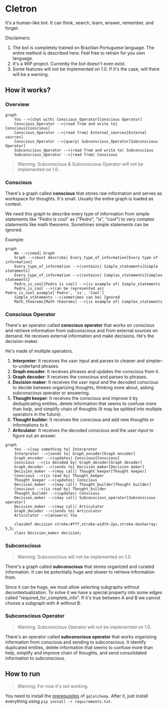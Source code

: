 # Cletron

It's a human-like bot. It can think, search, learn, answer, remember, and forget. 

Disclaimers:
1. The bot is completely trained on Brazilian Portuguese language. The entire method is described here. Feel free to retrain for you own language.
2. It's a WIP project. Currently the bot doesn't even exist.
3. Some features will not be implemented on 1.0. If it's the case, will there will be a warning.

## How it works?

### Overview

```mermaid
graph
    You -->|chat with| Conscious_Operator[Conscious Operator]
    Conscious_Operator -->|read from and write to| Conscious[Conscious]
    Conscious_Operator -->|read from| External_sources[External sources]
    Conscious_Operator -->|query| Subconscious_Operator[Subconscious Operator]
    Subconscious_Operator -->|read from and write to| Subconscious
    Subconscious_Operator -->|read from| Conscious
```

> Warning: Subconscious & Subconscious Operator will not be implemented on 1.0.

### Conscious

There's a graph called **conscious** that stores raw information and serves as workspace for thoughts. It's small. Usually the entire graph is loaded as context.

We need this graph to describe every type of information from simple statements like "Pedro is cool" as ("Pedro", "is", "cool") to very complex statements like math theorems. Sometimes simple statements can be ignored.

Example:

```mermaid
graph
    We -->|need| Graph
    Graph -->|must describe| Every_type_of_information[Every type of information]
    Every_type_of_information -->|contains| Simple_statements[Simple statements]
    Every_type_of_information -->|contains| Complex_statements[Complex statements]
    Pedro_is_cool[Pedro is cool] -->|is example of| Simple_statements
    Pedro_is_cool -->|can be represented as| Pedro_is_cool_example['Pedro', 'is', 'Cool']
    Simple_statements -->|sometimes can be| Ignored
    Math_theorems[Math theorems] -->|is example of| Complex_statements
```

### Conscious Operator

There's an operator called **conscious operator** that works on conscious and retrieve information from subconscious and from external sources on demand. He receives external information and make decisions. He's the decision-maker.

He's made of multiple operators.
1. **Interpreter**: It receives the _user input_ and parses to cleaner and simpler-to-undertand phrases.
2. **Graph encoder**: It receives phrases and updates the conscious from it.
3. **Graph decoder**: It receives the conscious and parses to phrases.
4. **Decision maker**: It receives the _user input_ and the decoded conscious to decide between organizing thoughts, thinking more about, asking subconscious operator or answering.
5. **Thought keeper**: It receives the conscious and improve it by deduplicating entities, delete information that seems to confuse more than help, and simplify chain of thoughts (It may be splitted into multiple operators in the future).
6. **Thought builder**: It receives the conscious and add new thoughts or informations to it.
7. **Articulator**: It receives the decoded conscious and the _user input_ to figure out an answer.

```mermaid
graph
    You -->|say something to| Interpreter
    Interpreter -->|sends to| Graph_encoder[Graph encoder]
    Graph_encoder -->|updates| Conscious{Conscious}
    Conscious -->|is decoded by| Graph_decoder[Graph decoder]
    Graph_decoder -->|sends to| Decision_maker[Decision maker]
    Decision_maker -->|may call| Thought_keeper[Thought keeper]
    Conscious -->|is read by| Thought_keeper
    Thought_keeper -->|updates| Conscious
    Decision_maker -->|may call| Thought_builder[Thought builder]
    Conscious -->|is read by| Thought_builder
    Thought_builder -->|updates| Conscious
    Decision_maker -->|may call| Subconscious_operator[Subconscious operator]
    Decision_maker -->|may call| Articulator
    Graph_decoder -->|sends to| Articulator
    Articulator -->|answers| You

    classDef decision stroke:#fff,stroke-width:2px,stroke-dasharray: 5,5;
    class Decision_maker decision;
```

### Subconscious
> Warning: Subconscious will not be implemented on 1.0.

There's a graph called **subconscious** that stores organized and curated information. It can be potentially huge and slower to retrieve information from.

Since it can be huge, we must allow selecting subgraphs without decontextualization. To solve it we have a special property into some edges called "required_for_complete_info". If it's true between A and B we cannot choose a subgraph with A without B.

### Subconscious Operator
> Warning: Subconscious Operator will not be implemented on 1.0.

There's an operator called **subconscious operator** that works organizing information from conscious and sending to subconscious. It identify duplicated entities, delete information that seems to confuse more than help, simplify and improve chain of thoughts, and send consolidated information to subconscious.

## How to run
> Warning: For now it's not working.

You need to install the [prerequisites](https://memgraph.github.io/pymgclient/introduction.html#build-prerequisites) of `gqlalchemy`. After it, just install everything using `pip install -r requirements.txt`.